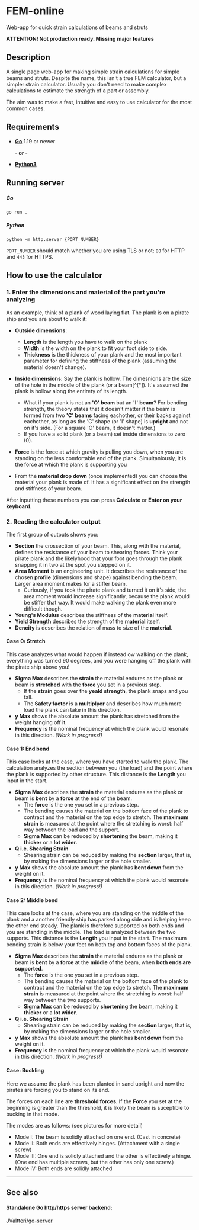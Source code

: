 # FEM-online

Web-app for quick strain calculations of beams and struts

**ATTENTION! Not production ready. Missing major features**

## Description

A single page web-app for making simple strain calculations for simple beams and struts. Despite the name, this isn't a true FEM calculator, but a simpler strain calculator. Usually you don't need to make complex calculations to estimate the strength of a part or assembly.

The aim was to make a fast, intuitive and easy to use calculator for the most common cases.

## Requirements

- [**Go**](https://go.dev/) 1.19 or newer

  **- or -** 

- [**Python3**](https://www.python.org/downloads/)

## Running server

##### Go
```
go run .
```
##### Python
```
python -m http.server {PORT_NUMBER}
```

`PORT_NUMBER` should match whether you are using TLS or not; `80` for HTTP and `443` for HTTPS.

## How to use the calculator

### 1. Enter the dimensions and material of the part you're analyzing

As an example, think of a plank of wood laying flat. The plank is on a pirate ship and you are about to walk it:

- **Outside dimensions**:
    - **Length** is the length you have to walk on the plank
    - **Width** is the width on the plank to fit your foot side to side.
    - **Thickness** is the thickness of your plank and the most important parameter for defining the stiffness of the plank (assuming the material doesn't change).
- **Inside dimensions**: Say the plank is hollow. The dimesnions are the size of the hole in the middle of the plank (or a beam[^(*]). It's assumed the plank is hollow along the entirety of its length.
    - What if your plank is not an **'O' beam** but an **'I' beam**? For bending strength, the theory states that it doesn't matter if the beam is formed from two **'C' beams** facing eachother, or their backs against eachother, as long as the 'C' shape (or 'I' shape) is **upright** and not on it's side. (For a square 'O' beam, it doesn't matter.)
    - If you have a solid plank (or a beam) set inside dimensions to zero (0).
- **Force** is the force at which gravity is pulling you down, when you are standing on the less comfortable end of the plank. Simultaniously, it is the force at which the plank is supporting you

- From the **material drop down** (once implemented) you can choose the material your plank is made of. It has a significant effect on the strength and stiffness of your beam.

After inputting these numbers you can press **Calculate** or **Enter on your keyboard.**

[^*)]: This guide uses *"beam"* and *"plank"* interchangeably for ilustrative purposes.

### 2. Reading the calculator output

The first group of outputs shows you: 
- **Section** the crossection of your beam. This, along with the material, defines the resistance of your beam to shearing forces. Think your pirate plank and the likelyhood that your foot goes through the plank snapping it in two at the spot you stepped on it.
- **Area Moment** is an engineering unit. It describes the resistance of the chosen **profile** (dimensions and shape) against bending the beam. Larger area moment makes for a stiffer beam.
    - Curiously, if you took the pirate plank and turned it on it's side, the area moment would increase significantly, because the plank would be stiffer that way. It would make walking the plank even more difficult though.
- **Young's Modulus** describes the stiffness of the **material** itself. 
- **Yield Strength** describes the strength of the **material** itself.
- **Dencity** is describes the relation of mass to size of the **material**.

#### Case 0: Stretch

This case analyzes  what would happen if instead ow walking on the plank, everything was turned 90 degrees, and you were hanging off the plank with the pirate ship above you!
- **Sigma Max** describes the **strain** the material endures as the plank or beam is **stretched** with the **force** you set in a previous step.
    - If the **strain** goes over the **yeald strength**, the plank snaps and you fall.
    - The **Safety factor** is a **multiplyer** and describes how much more load the plank can take in this direction.
- **y Max** shows the absolute amount the plank has stretched from the weight hanging off it.
- **Frequency** is the nominal frequency at which the plank would resonate in this direction. *(Work in progress!)*

#### Case 1: End bend

This case looks at the case, where you have started to walk the plank. The calculation analyzes the section between you (the load) and the point where the plank is supported by other structure. This distance is the **Length** you input in the start.
- **Sigma Max** describes the **strain** the material endures as the plank or beam is **bent** by a **force** at the end of the beam. 
    - The **force** is the one you set in a previous step.
    - The bending causes the material on the bottom face of the plank to contract and the material on the top edge to stretch. The **maximum strain** is measured at the point where the stretching is worst: half way between the load and the support.
    - **Sigma Max** can be reduced by **shortening** the beam, making it **thicker** or a **lot wider**.
- **Q i.e. Shearing Strain**
    - Shearing strain can be reduced by making the **section** larger, that is, by making the dimensions larger or the hole smaller.
- **y Max** shows the absolute amount the plank has **bent down** from the weight on it.
- **Frequency** is the nominal frequency at which the plank would resonate in this direction. *(Work in progress!)*

#### Case 2: Middle bend

This case looks at the case, where you are standing on the middle of the plank and a another friendly ship has parked along side and is helping keep the other end steady. The plank is therefore supported on both ends and you are standing in the middle. The load is analyzed between the two supports.  This distance is the **Length** you input in the start. The maximum bending strain is below your feet on both top and bottom faces of the plank.
- **Sigma Max** describes the **strain** the material endures as the plank or beam is **bent** by a **force** at the **middle** of the beam, when **both ends are supported**. 
    - The **force** is the one you set in a previous step.
    - The bending causes the material on the bottom face of the plank to contract and the material on the top edge to stretch. The **maximum strain** is measured at the point where the stretching is worst: half way between the two supports.
    - **Sigma Max** can be reduced by **shortening** the beam, making it **thicker** or a **lot wider**.
- **Q i.e. Shearing Strain**
    - Shearing strain can be reduced by making the **section** larger, that is, by making the dimensions larger or the hole smaller.
- **y Max** shows the absolute amount the plank has **bent down** from the weight on it.
- **Frequency** is the nominal frequency at which the plank would resonate in this direction. *(Work in progress!)*

#### Case: Buckling

Here we assume the plank has been planted in sand upright and now the pirates are forcing you to stand on its end.

The forces on each line are **threshold forces**. If the **Force** you set at the beginning is greater than the threshold, it is likely the beam is suceptible to bucking in that mode.

The modes are as follows: (see pictures for more detail)
- Mode I: The beam is solidly attached on one end. (Cast in concrete)
- Mode II: Both ends are effectively hinges. (Attachment with a single screw)
- Mode III: One end is solidly attached and the other is effectively a hinge. (One end has multiple screws, but the other has only one screw.)
- Mode IV: Both ends are solidly attached

---

## See also

#### Standalone Go http/https server backend:
[JValtteri/go-server](https://github.com/JValtteri/go-server/tree/main)
